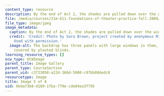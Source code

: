 ```yaml
---
content_type: resource
description: By the end of Act 2, the shades are pulled down over the windows.
file: /media/courses/21m-611-foundations-of-theater-practice-fall-2009/6bda73b8d1891fba779ecde84ea3f795_IMG_0583.jpg
file_type: image/jpeg
image_metadata:
  caption: By the end of Act 2, the shades are pulled down over the windows.
  credit: 'Credit: Photo by Sara Brown; project created by anonymous MIT students.
    Used with permission.'
  image-alt: The backdrop has three panels with large windows in them, which can be
    covered by pleated blinds.
learning_resource_types: []
ocw_type: OCWImage
parent_title: Image Gallery
parent_type: CourseSection
parent_uid: c3723058-a22d-366d-5900-c97bb88dedc8
resourcetype: Image
title: Image 5 of 8
uid: 6bda73b8-d189-1fba-779e-cde84ea3f795
---
```

